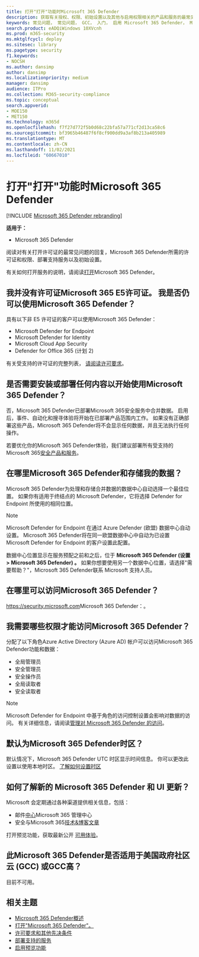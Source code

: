 ```yaml
---
title: 打开"打开"功能时Microsoft 365 Defender
description: 获取有关授权、权限、初始设置以及其他与启用权限相关的产品和服务的最常见Microsoft 365 Defender
keywords: 常见问题， 常见问题， GCC， 入门， 启用 Microsoft 365 Defender， Microsoft 365 Defender， M365， 安全性， 数据位置， 所需权限， 许可证资格， 设置页面
search.product: eADQiWindows 10XVcnh
ms.prod: m365-security
ms.mktglfcycl: deploy
ms.sitesec: library
ms.pagetype: security
f1.keywords:
- NOCSH
ms.author: dansimp
author: dansimp
ms.localizationpriority: medium
manager: dansimp
audience: ITPro
ms.collection: M365-security-compliance
ms.topic: conceptual
search.appverid:
- MOE150
- MET150
ms.technology: m365d
ms.openlocfilehash: f7f27d772f5b0d68c22bfa57a771cf2d13ca58c6
ms.sourcegitcommit: bf3965b46487f6f8cf900dd9a3af8b213a405989
ms.translationtype: MT
ms.contentlocale: zh-CN
ms.lasthandoff: 11/02/2021
ms.locfileid: "60667010"
---
```

# <a name="frequently-asked-questions-when-turning-on-microsoft-365-defender"></a>打开"打开"功能时Microsoft 365 Defender

[!INCLUDE [Microsoft 365 Defender rebranding](../includes/microsoft-defender.md)]


**适用于：**
- Microsoft 365 Defender

阅读对有关打开许可证的最常见问题的回复，Microsoft 365 Defender所需的许可证[](microsoft-365-defender.md)和权限、部署支持服务以及初始设置。

有关如何打开服务的说明，请阅读[打开](m365d-enable.md)Microsoft 365 Defender。

## <a name="i-dont-have-a-microsoft-365-e5-license-can-i-still-use-microsoft-365-defender"></a>我并没有许可证Microsoft 365 E5许可证。 我是否仍可以使用Microsoft 365 Defender？

具有以下非 E5 许可证的客户可以使用Microsoft 365 Defender：

- Microsoft Defender for Endpoint
- Microsoft Defender for Identity
- Microsoft Cloud App Security
- Defender for Office 365 (计划 2)

有关受支持的许可证的完整列表， [请阅读许可要求](prerequisites.md#licensing-requirements)。

## <a name="do-i-need-to-install-or-deploy-anything-to-start-using-microsoft-365-defender"></a>是否需要安装或部署任何内容以开始使用Microsoft 365 Defender？

否，Microsoft 365 Defender已部署Microsoft 365安全服务中合并数据。 启用后，事件、自动化和搜寻体验将开始在已部署产品范围内工作。 如果没有正确部署这些产品，Microsoft 365 Defender将不会显示任何数据，并且无法执行任何操作。

若要优化你的Microsoft 365 Defender体验，我们建议部署所有受支持的Microsoft 365[安全产品和服务](deploy-supported-services.md)。 

## <a name="where-does-microsoft-365-defender-process-and-store-my-data"></a>在哪里Microsoft 365 Defender和存储我的数据？

Microsoft 365 Defender为处理和存储合并数据的数据中心自动选择一个最佳位置。 如果你有适用于终结点的 Microsoft Defender，它将选择 Defender for Endpoint 所使用的相同位置。

>[!NOTE]
>Microsoft Defender for Endpoint 在通过 Azure Defender (欧盟) 数据中心自动设置。 Microsoft 365 Defender将在同一欧盟数据中心中自动为已设置 Microsoft Defender for Endpoint 的客户设置此配置。

数据中心位置显示在服务预配之前和之后，位于 **Microsoft 365 Defender (设置 > Microsoft 365 Defender) 。** 如果你想要使用另一个数据中心位置，请选择"需要帮助？"，Microsoft 365 Defender联系 Microsoft 支持人员。

## <a name="where-can-i-access-microsoft-365-defender"></a>在哪里可以访问Microsoft 365 Defender？

<https://security.microsoft.com>Microsoft 365 Defender：。

## <a name="what-permissions-do-i-need-to-access-microsoft-365-defender"></a>我需要哪些权限才能访问Microsoft 365 Defender？

分配了以下角色Azure Active Directory (Azure AD) 帐户可以访问Microsoft 365 Defender功能和数据：

- 全局管理员
- 安全管理员
- 安全操作员
- 全局读取者
- 安全读取者

> [!NOTE]
> Microsoft Defender for Endpoint 中基于角色的访问控制设置会影响对数据的访问。 有关详细信息，请阅读[管理对 Microsoft 365 Defender 的访问](m365d-permissions.md)。

## <a name="what-time-zone-does-microsoft-365-defender-default-to"></a>默认为Microsoft 365 Defender时区？

默认情况下，Microsoft 365 Defender UTC 时区显示时间信息。 你可以更改此设置以使用本地时区。 [了解如何设置时区](m365d-time-zone.md)

## <a name="how-can-i-learn-about-new-microsoft-365-defender-feature-and-ui-updates"></a>如何了解新的 Microsoft 365 Defender 和 UI 更新？

Microsoft 会定期通过各种渠道提供相关信息，包括：

- 邮件[中心](../../admin/manage/message-center.md)Microsoft 365 管理中心
- 安全与Microsoft 365[技术&博客文章](https://techcommunity.microsoft.com/t5/security-privacy-and-compliance/bg-p/securityprivacycompliance)

打开预览功能，获取最新公开 [可用体验](preview.md)。

## <a name="is-microsoft-365-defender-available-for-us-government-community-cloud-gcc-or-gcc-high"></a>此Microsoft 365 Defender是否适用于美国政府社区云 (GCC) 或GCC高？

目前不可用。

## <a name="related-topics"></a>相关主题

- [Microsoft 365 Defender概述](microsoft-365-defender.md)
- [打开"Microsoft 365 Defender"。](m365d-enable.md)
- [许可要求和其他先决条件](prerequisites.md)
- [部署支持的服务](deploy-supported-services.md)
- [启用预览功能](preview.md)
